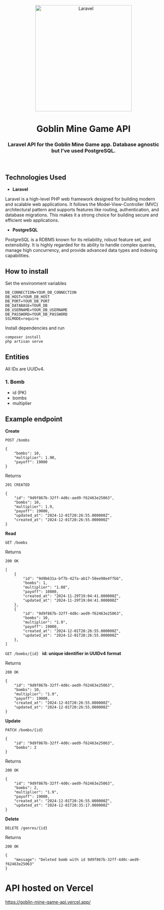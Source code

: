 <div align=center>

<picture>
    <source srcset="django-logo.png">
    <img alt="Laravel" width="310" height="340">
</picture>

# <a name="no-link"></a>Goblin Mine Game API

### Laravel API for the Goblin Mine Game app. Database agnostic but I've used PostgreSQL.

</div>
&nbsp;&nbsp;&nbsp;&nbsp;

## <a name="no-link"></a>Technologies Used

- **Laravel**

Laravel is a high-level PHP web framework designed for building modern and scalable web applications. It follows the Model-View-Controller (MVC) architectural pattern and supports features like routing, authentication, and database migrations. This makes it a strong choice for building secure and efficient web applications.

- **PostgreSQL**

PostgreSQL is a RDBMS known for its reliability, robust feature set, and extensibility. It is highly regarded for its ability to handle complex queries, manage high concurrency, and provide advanced data types and indexing capabilities. 

## How to install

Set the environment variables

```
DB_CONNECTION=YOUR_DB_CONNECTION
DB_HOST=YOUR_DB_HOST
DB_PORT=YOUR_DB_PORT
DB_DATABASE=YOUR_DB
DB_USERNAME=YOUR_DB_USERNAME
DB_PASSWORD=YOUR_DB_PASSWORD
SSLMODE=require
```

Install dependencies and run

```
composer install
php artisan serve
```

## Entities

All IDs are UUIDv4.

### 1. **Bomb**
- id (PK)
- bombs
- multiplier

## Example endpoint

**Create**

```POST /bombs```

```
{
    "bombs": 10,
    "multiplier": 1.90,
    "payoff": 19000
}
```

Returns

```
201 CREATED

{
    "id": "9d9f867b-32ff-4d0c-aed9-f62463e25063",
    "bombs": 10,
    "multiplier": 1.9,
    "payoff": 19000,
    "updated_at": "2024-12-01T20:26:55.000000Z",
    "created_at": "2024-12-01T20:26:55.000000Z"
}
```
**Read**

```GET /bombs```

Returns

```
200 OK

[
    {
        "id": "9d9b631a-bf7b-427a-ab17-58ee98e4ffbb",
        "bombs": 1,
        "multiplier": "1.08",
        "payoff": 10800,
        "created_at": "2024-11-29T19:04:41.000000Z",
        "updated_at": "2024-11-29T19:04:41.000000Z"
    },
    {
        "id": "9d9f867b-32ff-4d0c-aed9-f62463e25063",
        "bombs": 10,
        "multiplier": "1.9",
        "payoff": 19000,
        "created_at": "2024-12-01T20:26:55.000000Z",
        "updated_at": "2024-12-01T20:26:55.000000Z"
    },
]
```

```GET /bombs/{id}``` &nbsp;
**id: unique identifier in UUIDv4 format**

Returns

```
200 OK

{
    "id": "9d9f867b-32ff-4d0c-aed9-f62463e25063",
    "bombs": 10,
    "multiplier": "1.9",
    "payoff": 19000,
    "created_at": "2024-12-01T20:26:55.000000Z",
    "updated_at": "2024-12-01T20:26:55.000000Z"
}
```

**Update**

```PATCH /bombs/{id}```

```
{
    "id": "9d9f867b-32ff-4d0c-aed9-f62463e25063",
    "bombs": 2
}
```

Returns
```
200 OK

{
    "id": "9d9f867b-32ff-4d0c-aed9-f62463e25063",
    "bombs": 2,
    "multiplier": "1.9",
    "payoff": 19000,
    "created_at": "2024-12-01T20:26:55.000000Z",
    "updated_at": "2024-12-01T20:35:17.000000Z"
}
```

**Delete**

```DELETE /genres/{id}```

Returns

```
200 OK

{
    "message": "Deleted bomb with id 9d9f867b-32ff-4d0c-aed9-f62463e25063"
}
```

# API hosted on Vercel

https://goblin-mine-game-api.vercel.app/
